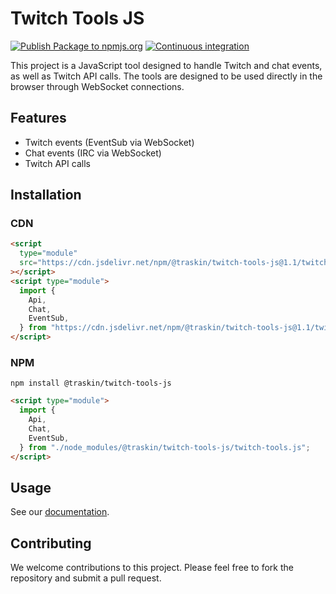 # Twitch Tools JS

[![Publish Package to npmjs.org](https://github.com/TrAsKiN/twitch-tools-js/actions/workflows/publish-package.yaml/badge.svg?event=release)](https://github.com/TrAsKiN/twitch-tools-js/actions/workflows/publish-package.yaml)
[![Continuous integration](https://github.com/TrAsKiN/twitch-tools-js/actions/workflows/continuous-integration.yaml/badge.svg?branch=main)](https://github.com/TrAsKiN/twitch-tools-js/actions/workflows/continuous-integration.yaml)

This project is a JavaScript tool designed to handle Twitch and chat events, as well as Twitch API calls. The tools are designed to be used directly in the browser through WebSocket connections.

## Features

- Twitch events (EventSub via WebSocket)
- Chat events (IRC via WebSocket)
- Twitch API calls

## Installation

### CDN

```html
<script
  type="module"
  src="https://cdn.jsdelivr.net/npm/@traskin/twitch-tools-js@1.1/twitch-tools.js"
></script>
<script type="module">
  import {
    Api,
    Chat,
    EventSub,
  } from "https://cdn.jsdelivr.net/npm/@traskin/twitch-tools-js@1.1/twitch-tools.js";
</script>
```

### NPM

```shell
npm install @traskin/twitch-tools-js
```

```html
<script type="module">
  import {
    Api,
    Chat,
    EventSub,
  } from "./node_modules/@traskin/twitch-tools-js/twitch-tools.js";
</script>
```

## Usage

See our [documentation](https://github.com/TrAsKiN/twitch-tools-js/wiki).

## Contributing

We welcome contributions to this project. Please feel free to fork the repository and submit a pull request.
